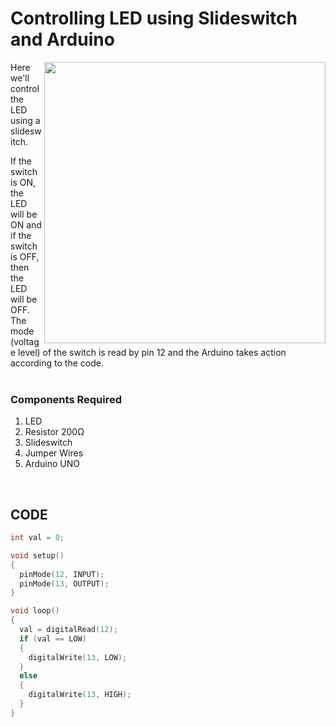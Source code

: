 <h1>Controlling LED using Slideswitch and Arduino</h1>

<div>
  <img width=450 align=right src="https://github.com/Zayd1602/Dive-into-Electronics/blob/main/Basics%201/Controlling%20LED%20using%20Slideswitch%20and%20Arduino/circuit.jpg">
  <p>Here we'll control the LED using a slideswitch. 
  </p>
  <p>If the switch is ON, the LED will be ON and if the switch is OFF, then the LED will be OFF. The mode (voltage level) of the switch is read by pin 12 and the Arduino takes action according to the code.<br><br>
    
  </p>
  
  <h3>Components Required</h3>
  <ol>
    <li>LED</li>
    <li>Resistor 200Ω</li>
    <li>Slideswitch</li>
    <li>Jumper Wires</li>
    <li>Arduino UNO</li>
  </ol>
</div>
<br>
  
## CODE
```C++
int val = 0;

void setup()
{
  pinMode(12, INPUT);
  pinMode(13, OUTPUT);
}

void loop()
{
  val = digitalRead(12);
  if (val == LOW) 
  {
    digitalWrite(13, LOW);
  }
  else 
  {
    digitalWrite(13, HIGH);
  }
}
```
